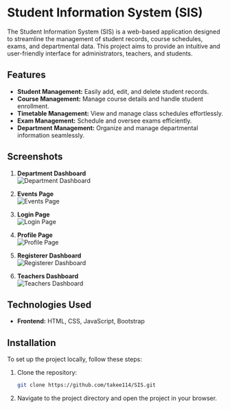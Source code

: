 # Student Information System (SIS)

The Student Information System (SIS) is a web-based application designed to streamline the management of student records, course schedules, exams, and departmental data. This project aims to provide an intuitive and user-friendly interface for administrators, teachers, and students.

## Features

- **Student Management:** Easily add, edit, and delete student records.
- **Course Management:** Manage course details and handle student enrollment.
- **Timetable Management:** View and manage class schedules effortlessly.
- **Exam Management:** Schedule and oversee exams efficiently.
- **Department Management:** Organize and manage departmental information seamlessly.

## Screenshots

1. **Department Dashboard**  
   ![Department Dashboard](./department_dashboard.png)

2. **Events Page**  
   ![Events Page](./events_page.png)

3. **Login Page**  
   ![Login Page](./login_page.png)

4. **Profile Page**  
   ![Profile Page](./profile_page.png)

5. **Registerer Dashboard**  
   ![Registerer Dashboard](./registerer_dashboard.png)

6. **Teachers Dashboard**  
   ![Teachers Dashboard](./teachers_dashboard.png)

## Technologies Used

- **Frontend:** HTML, CSS, JavaScript, Bootstrap

## Installation

To set up the project locally, follow these steps:

1. Clone the repository:
   ```bash
   git clone https://github.com/takee114/SIS.git
2. Navigate to the project directory and open the project in your browser.
